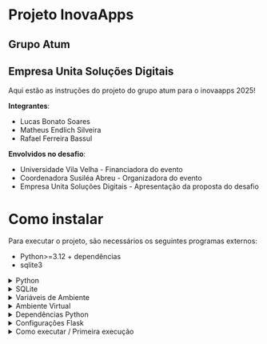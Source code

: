 # Projeto InovaApps
## Grupo Atum
## Empresa Unita Soluções Digitais
Aqui estão as instruções do projeto do grupo atum para o inovaapps 2025!

**Integrantes**:
* Lucas Bonato Soares
* Matheus Endlich Silveira
* Rafael Ferreira Bassul

**Envolvidos no desafio**:
* Universidade Vila Velha - Financiadora do evento
* Coordenadora Susiléa Abreu - Organizadora do evento
* Empresa Unita Soluções Digitais - Apresentação da proposta do desafio

# Como instalar

Para executar o projeto, são necessários os seguintes programas externos:

* Python>=3.12 + dependências
* sqlite3

<details> 
<summary>
Python
</summary>
É necessário python versão 3.12 para cima instalado para executar o programa.

O python pode ser instalado seguindo o url: https://www.python.org/.

Em sistemas Windows, após a instalação, tenha certeza que o Python foi adicionado ao PATH do seu sistema. Isso pode ser verificando acessando "Váriaveis de Ambiente" > "Path".

Se houver os paths do python ali, está tudo certo, se não, você deve adicionar.
</details>

<details> 
<summary>
SQLite
</summary>
Instalar não é estritamente necessário, mas pode evitar problemas ter uma instância do sqlite no seu computador.

O sqlite3 pode ser instalado acessando https://sqlite.org/download.html.

Para usuários windows, deve-se baixar a versão "tools" na seção de "Precompiled Binaries for Windows" dos downloads. Um exemplo de download a ser acessado: "sqlite-tools-win-x64-3500400.zip".

Após fazer o download, deve ser adicionado ao PATH do seu sistema.  Isso pode ser verificando acessando "Váriaveis de Ambiente" > "Path".

Se houver os paths do sqlite ali, está tudo certo, se não, você deve adicionar.
</details>

<details> 
<summary>
Variáveis de Ambiente
</summary>
Se você precisou instalar o python e o sqlite, ao final do processo você deve ter algo assim:

<img width="1141" height="501" alt="Instrucao variaveis" src="https://github.com/user-attachments/assets/9644d990-3d85-4f3c-ba8c-a4d07e1325b5" />

Se você não está vendo os PATHs do Python ou o Path do sqlite, busque o local de instalação dos seus arquivos e adicione aqui.

Por exemplo, meu sqlite está em ``C:\Program Files\sqlite``, então adiciono o Path:

<img width="571" height="501" alt="image" src="https://github.com/user-attachments/assets/f3aefa79-18ee-4a40-96cc-6675b20832f3" />

Após adicionar o PATH, clica "OK" em tudo e o path deve funcionar.

Para verificar se o path funciona, abra seu terminal e execute:
* ``py --version`` Para verificar se python esta instalado e com o path configurado
* ``sqlite3`` Para verificar se o sqlite está instalado e com o path configurado

<img width="814" height="421" alt="image" src="https://github.com/user-attachments/assets/c06f7fdf-1800-40ac-bf91-1cbea675b9e8" />


  

</details>


<details> 
<summary>
Ambiente Virtual
</summary>
Antes de instalar as dependências, é boa prática inicializar um ambiente virtual dentro do projeto. 

Com o projeto aberto no seu VScode, utilize o terminal para executar os seguintes passos:

* ``pip -m venv .venv`` | Você pode trocar ".venv" para o nome que quiser, mas vamos seguir aqui referindo ao ambiente virtual como ".venv".

Após esse comando, deve-se executar, a depender do seu sistema, o script de ativação do venv.

* WINDOWS: ``.venv/Scripts/activate``
* LINUX: ``source .venv/bin/activate``

Se houver problemas no Windows para executar o Script, pode ser necessário também executar o seguinte comando, antes de executar o script de ativação do venv:

* ``Set-ExecutionPolicy -ExecutionPolicy RemoteSigned -Scope Current``
</details>

<details> 
<summary>
Dependências Python
</summary>
Ao acessar o venv, você pode coletar as dependências usando o requirements.txt por meio do gerenciador de pacotes da sua preferência. 

Vamos seguir nas instruções usando o gerenciador pip, por ser o gerenciador padrão do python.

* ``pip install -r requirements.txt``
</details>

<details> 
<summary>
Configurações Flask
</summary>
Pode ser necessário configurar algumas variáveis do flask.

* Windows: ``set FLASK_APP=app.py``
* Linux: ``export FLASK_APP=app.py``
</details>

<details> 
<summary>
Como executar / Primeira execução
</summary>
Na pasta do projeto, com o terminal acessado no venv e as dependências instaladas, basta executar o comando:

* ``flask run``

**Atenção!** Ao realizar a primeira execução, algumas instalações adicionais vão ser realizadas para as dependências do projeto. 

Isso significa que a primeira execução vai demorar um pouco a mais para processar pois deve instalar esse arquivos auxiliares, mas execuções posteriores vão ocorrer normalmente pois tudo já vai estar instalado.
</details>

